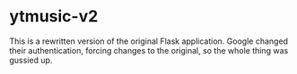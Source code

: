 # ytmusic-v2

This is a rewritten version of the original Flask application.
Google changed their authentication, forcing changes to the original, so the whole thing was gussied up.

